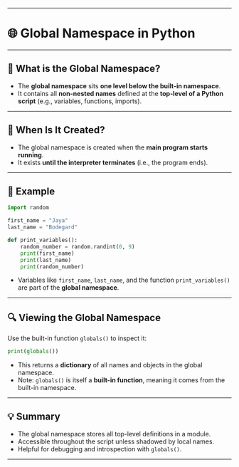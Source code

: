 
---

# 🌐 Global Namespace in Python

---

## 🔹 What is the Global Namespace?

- The **global namespace** sits **one level below the built-in namespace**.
- It contains all **non-nested names** defined at the **top-level of a Python script** (e.g., variables, functions, imports).

---

## 🧾 When Is It Created?

- The global namespace is created when the **main program starts running**.
- It exists **until the interpreter terminates** (i.e., the program ends).

---

## 📁 Example

```python
import random

first_name = "Jaya"
last_name = "Bodegard"

def print_variables():
    random_number = random.randint(0, 9)
    print(first_name)
    print(last_name)
    print(random_number)
```

- Variables like `first_name`, `last_name`, and the function `print_variables()` are part of the **global namespace**.

---

## 🔍 Viewing the Global Namespace

Use the built-in function `globals()` to inspect it:

```python
print(globals())
```

- This returns a **dictionary** of all names and objects in the global namespace.
- Note: `globals()` is itself a **built-in function**, meaning it comes from the built-in namespace.

---

## 💡 Summary

- The global namespace stores all top-level definitions in a module.
- Accessible throughout the script unless shadowed by local names.
- Helpful for debugging and introspection with `globals()`.

---